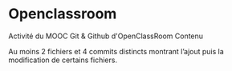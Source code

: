 # Openclassroom
Activité du MOOC Git & Github d'OpenClassRoom
Contenu

Au moins 2 fichiers et 4 commits distincts montrant l’ajout puis la modification de certains fichiers.
